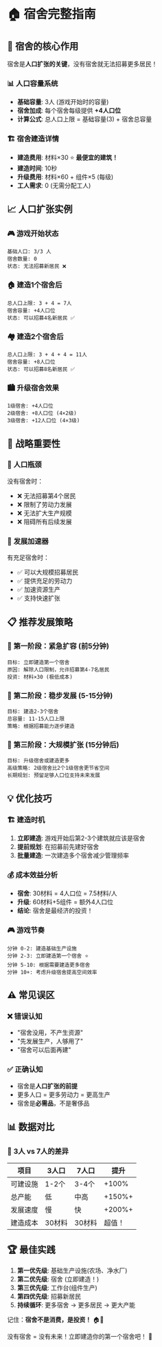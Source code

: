# 🏠 宿舍完整指南

## 🎯 **宿舍的核心作用**

宿舍是**人口扩张的关键**，没有宿舍就无法招募更多居民！

### 📊 **人口容量系统**
- **基础容量**: 3人 (游戏开始时的容量)
- **宿舍加成**: 每个宿舍每级提供 **+4人口位**
- **计算公式**: 总人口上限 = 基础容量(3) + 宿舍总容量

### 🏗️ **宿舍建造详情**
- **建造费用**: 材料×30 ⭐ **最便宜的建筑！**
- **建造时间**: 10秒
- **升级费用**: 材料×60 + 组件×5 (每级)
- **工人需求**: 0 (无需分配工人)

## 📈 **人口扩张实例**

### 🎮 **游戏开始状态**
```
基础人口: 3/3 人
宿舍数量: 0
状态: 无法招募新居民 ❌
```

### 🏠 **建造1个宿舍后**
```
总人口上限: 3 + 4 = 7人
宿舍容量: +4人口位
状态: 可以招募4名新居民 ✅
```

### 🏘️ **建造2个宿舍后**
```
总人口上限: 3 + 4 + 4 = 11人
宿舍容量: +8人口位  
状态: 可以招募8名新居民 ✅
```

### 🏙️ **升级宿舍效果**
```
1级宿舍: +4人口位
2级宿舍: +8人口位 (4×2级)
3级宿舍: +12人口位 (4×3级)
```

## 🎯 **战略重要性**

### 🚧 **人口瓶颈**
没有宿舍时：
- ❌ 无法招募第4个居民
- ❌ 限制了劳动力发展
- ❌ 无法扩大生产规模
- ❌ 阻碍所有后续发展

### 🚀 **发展加速器**
有充足宿舍时：
- ✅ 可以大规模招募居民
- ✅ 提供充足的劳动力
- ✅ 加速资源生产
- ✅ 支持快速扩张

## 📋 **推荐发展策略**

### 🥇 **第一阶段：紧急扩容 (前5分钟)**
```
目标: 立即建造第一个宿舍
原因: 解除人口限制，允许招募第4-7名居民
投资: 材料×30 (极低成本)
```

### 🥈 **第二阶段：稳步发展 (5-15分钟)**
```
目标: 建造2-3个宿舍
总容量: 11-15人口上限
策略: 根据招募能力逐步建造
```

### 🥉 **第三阶段：大规模扩张 (15分钟后)**
```
目标: 升级宿舍或建造更多
高级策略: 2级宿舍比2个1级宿舍更节省空间
长期规划: 预留足够人口位支持未来发展
```

## 💡 **优化技巧**

### 🏗️ **建造时机**
1. **立即建造**: 游戏开始后第2-3个建筑就应该是宿舍
2. **提前规划**: 在招募前先建好宿舍
3. **批量建造**: 一次建造多个宿舍减少管理频率

### 💰 **成本效益分析**
- **宿舍**: 30材料 = 4人口位 = 7.5材料/人
- **升级**: 60材料+5组件 = 额外4人口位
- **结论**: 宿舍是最经济的投资！

### 🎮 **游戏节奏**
```
分钟 0-2: 建造基础生产设施
分钟 2-3: 立即建造第一个宿舍 ⭐
分钟 5-10: 根据需要建造更多宿舍
分钟 10+: 考虑升级宿舍提高空间效率
```

## ⚠️ **常见误区**

### ❌ **错误认知**
- "宿舍没用，不产生资源"
- "先发展生产，人够用了"
- "宿舍可以后面再建"

### ✅ **正确认知**
- 宿舍是**人口扩张的前提**
- 更多人口 = 更多劳动力 = 更高生产
- 宿舍是**必需品**，不是奢侈品

## 📊 **数据对比**

### 👥 **3人 vs 7人的差异**
| 项目 | 3人口 | 7人口 | 提升 |
|------|-------|-------|------|
| 可建设施 | 1-2个 | 3-4个 | +100% |
| 总产能 | 低 | 中高 | +150%+ |
| 发展速度 | 慢 | 快 | +200%+ |
| 建造成本 | 30材料 | 30材料 | 超值！ |

## 🏆 **最佳实践**

1. **第一优先级**: 基础生产设施(农场、净水厂)
2. **第二优先级**: 宿舍 (立即建造！)
3. **第三优先级**: 工作台(组件生产)
4. **第四优先级**: 招募新居民
5. **持续循环**: 更多宿舍 → 更多居民 → 更大产能

记住：**宿舍不是消费，是投资！** 🏠💎

没有宿舍 = 没有未来！立即建造你的第一个宿舍吧！ 🚀
